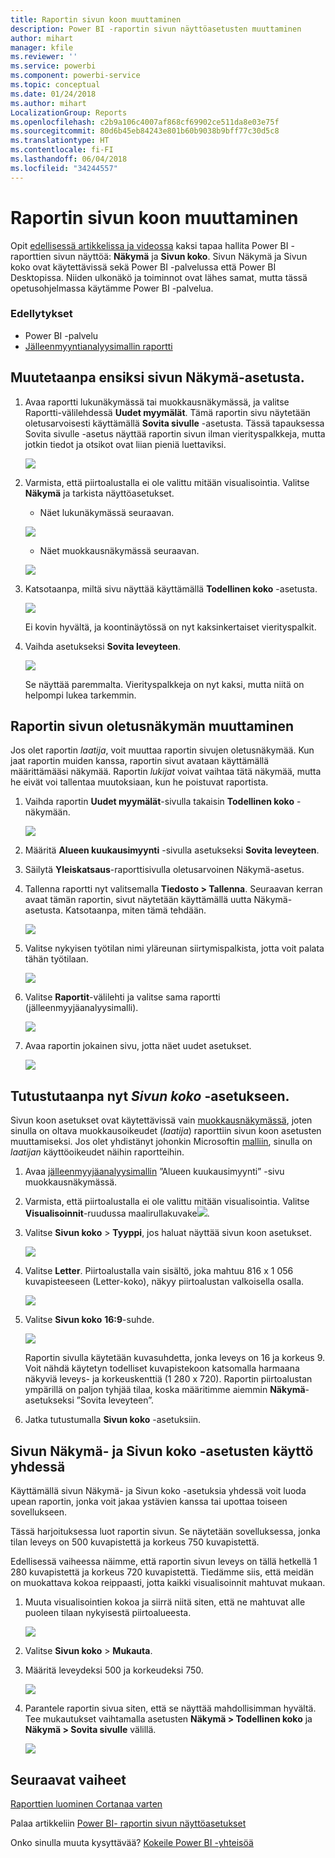 ```yaml
---
title: Raportin sivun koon muuttaminen
description: Power BI -raportin sivun näyttöasetusten muuttaminen
author: mihart
manager: kfile
ms.reviewer: ''
ms.service: powerbi
ms.component: powerbi-service
ms.topic: conceptual
ms.date: 01/24/2018
ms.author: mihart
LocalizationGroup: Reports
ms.openlocfilehash: c2b9a106c4007af868cf69902ce511da8e03e75f
ms.sourcegitcommit: 80d6b45eb84243e801b60b9038b9bff77c30d5c8
ms.translationtype: HT
ms.contentlocale: fi-FI
ms.lasthandoff: 06/04/2018
ms.locfileid: "34244557"
---
```

# <a name="change-the-size-of-a-report-page"></a>Raportin sivun koon muuttaminen
Opit [edellisessä artikkelissa ja videossa](power-bi-report-display-settings.md) kaksi tapaa hallita Power BI -raporttien sivun näyttöä: **Näkymä** ja **Sivun koko**. Sivun Näkymä ja Sivun koko ovat käytettävissä sekä Power BI -palvelussa että Power BI Desktopissa. Niiden ulkonäkö ja toiminnot ovat lähes samat, mutta tässä opetusohjelmassa käytämme Power BI -palvelua.

### <a name="prerequisites"></a>Edellytykset
- Power BI -palvelu   
- [Jälleenmyyntianalyysimallin raportti](sample-retail-analysis.md)

## <a name="first-lets-change-the-page-view-setting"></a>Muutetaanpa ensiksi sivun Näkymä-asetusta.

1. Avaa raportti lukunäkymässä tai muokkausnäkymässä, ja valitse Raportti-välilehdessä **Uudet myymälät**. Tämä raportin sivu näytetään oletusarvoisesti käyttämällä **Sovita sivulle** -asetusta.  Tässä tapauksessa Sovita sivulle -asetus näyttää raportin sivun ilman vierityspalkkeja, mutta jotkin tiedot ja otsikot ovat liian pieniä luettaviksi.

   ![](media/power-bi-change-report-display-settings/pbi_fit_to_page.png)
2. Varmista, että piirtoalustalla ei ole valittu mitään visualisointia. Valitse **Näkymä** ja tarkista näyttöasetukset.

    * Näet lukunäkymässä seuraavan.

     ![](media/power-bi-change-report-display-settings/power-bi-page-view-menu-new.png)
    * Näet muokkausnäkymässä seuraavan.

    ![](media/power-bi-change-report-display-settings/power-bi-view-editing-view.png)

1. Katsotaanpa, miltä sivu näyttää käyttämällä **Todellinen koko** -asetusta.

   ![](media/power-bi-change-report-display-settings/power-bi-actal-size2.png)

   Ei kovin hyvältä, ja koontinäytössä on nyt kaksinkertaiset vierityspalkit.
2. Vaihda asetukseksi **Sovita leveyteen**.

   ![](media/power-bi-change-report-display-settings/pbi_fit_to_width.png)

   Se näyttää paremmalta. Vierityspalkkeja on nyt kaksi, mutta niitä on helpompi lukea tarkemmin.

## <a name="change-the-default-view-for-a-report-page"></a>Raportin sivun oletusnäkymän muuttaminen
Jos olet raportin *laatija*, voit muuttaa raportin sivujen oletusnäkymää. Kun jaat raportin muiden kanssa, raportin sivut avataan käyttämällä määrittämääsi näkymää. Raportin *lukijat* voivat vaihtaa tätä näkymää, mutta he eivät voi tallentaa muutoksiaan, kun he poistuvat raportista.

1. Vaihda raportin **Uudet myymälät**-sivulla takaisin **Todellinen koko** -näkymään.

   ![](media/power-bi-change-report-display-settings/power-bi-actual-size.png)

2. Määritä **Alueen kuukausimyynti** -sivulla asetukseksi **Sovita leveyteen**.

3. Säilytä **Yleiskatsaus**-raporttisivulla oletusarvoinen Näkymä-asetus.

4. Tallenna raportti nyt valitsemalla **Tiedosto > Tallenna**. Seuraavan kerran avaat tämän raportin, sivut näytetään käyttämällä uutta Näkymä-asetusta. Katsotaanpa, miten tämä tehdään.

   ![](media/power-bi-change-report-display-settings/power-bi-save.png)
3. Valitse nykyisen työtilan nimi yläreunan siirtymispalkista, jotta voit palata tähän työtilaan.  

   ![](media/power-bi-change-report-display-settings/power-bi-my-workspace.png)
4. Valitse **Raportit**-välilehti ja valitse sama raportti (jälleenmyyjäanalyysimalli).

    ![](media/power-bi-change-report-display-settings/power-bi-new-report2.png)
5. Avaa raportin jokainen sivu, jotta näet uudet asetukset.

   ![](media/power-bi-change-report-display-settings/power-bi-page-view.gif)

## <a name="now-lets-explore-the-page-size-setting"></a>Tutustutaanpa nyt *Sivun koko* -asetukseen.
Sivun koon asetukset ovat käytettävissä vain [muokkausnäkymässä](service-interact-with-a-report-in-editing-view.md), joten sinulla on oltava muokkausoikeudet (*laatija*) raporttiin sivun koon asetusten muuttamiseksi. Jos olet yhdistänyt johonkin Microsoftin [malliin](sample-datasets.md), sinulla on *laatijan* käyttöoikeudet näihin raportteihin.

1. Avaa [jälleenmyyjäanalyysimallin](sample-retail-analysis.md) ”Alueen kuukausimyynti” -sivu muokkausnäkymässä.
2. Varmista, että piirtoalustalla ei ole valittu mitään visualisointia.  Valitse **Visualisoinnit**-ruudussa maalirullakuvake![](media/power-bi-change-report-display-settings/power-bi-paintroller.png).
3. Valitse **Sivun koko** &gt; **Tyyppi**, jos haluat näyttää sivun koon asetukset.

   ![](media/power-bi-change-report-display-settings/power-bi-page-size-menu-new.png)
4. Valitse **Letter**.  Piirtoalustalla vain sisältö, joka mahtuu 816 x 1 056 kuvapisteeseen (Letter-koko), näkyy piirtoalustan valkoisella osalla.

   ![](media/power-bi-change-report-display-settings/power-bi-letter-new.png)
5. Valitse **Sivun koko** **16:9**-suhde.

   ![](media/power-bi-change-report-display-settings/power-bi-16-to-9-new.png)

   Raportin sivulla käytetään kuvasuhdetta, jonka leveys on 16 ja korkeus 9. Voit nähdä käytetyn todelliset kuvapistekoon katsomalla harmaana näkyviä leveys- ja korkeuskenttiä (1 280 x 720). Raportin piirtoalustan ympärillä on paljon tyhjää tilaa, koska määritimme aiemmin **Näkymä**-asetukseksi ”Sovita leveyteen”.
7. Jatka tutustumalla **Sivun koko** -asetuksiin.

## <a name="use-page-view-and-page-size-together"></a>Sivun Näkymä- ja Sivun koko -asetusten käyttö yhdessä
Käyttämällä sivun Näkymä- ja Sivun koko -asetuksia yhdessä voit luoda upean raportin, jonka voit jakaa ystävien kanssa tai upottaa toiseen sovellukseen.

Tässä harjoituksessa luot raportin sivun. Se näytetään sovelluksessa, jonka tilan leveys on 500 kuvapistettä ja korkeus 750 kuvapistettä.

Edellisessä vaiheessa näimme, että raportin sivun leveys on tällä hetkellä 1 280 kuvapistettä ja korkeus 720 kuvapistettä. Tiedämme siis, että meidän on muokattava kokoa reippaasti, jotta kaikki visualisoinnit mahtuvat mukaan.

1. Muuta visualisointien kokoa ja siirrä niitä siten, että ne mahtuvat alle puoleen tilaan nykyisestä piirtoalueesta.

    ![](media/power-bi-change-report-display-settings/power-bi-custom-view.gif)
2. Valitse **Sivun koko** &gt; **Mukauta**.
3. Määritä leveydeksi 500 ja korkeudeksi 750.

    ![](media/power-bi-change-report-display-settings/power-bi-custom-new.png)
4. Parantele raportin sivua siten, että se näyttää mahdollisimman hyvältä. Tee mukautukset vaihtamalla asetusten **Näkymä > Todellinen koko** ja **Näkymä > Sovita sivulle** välillä.

    ![](media/power-bi-change-report-display-settings/power-bi-final-new.png)

## <a name="next-steps"></a>Seuraavat vaiheet
[Raporttien luominen Cortanaa varten](service-cortana-answer-cards.md)

Palaa artikkeliin [Power BI- raportin sivun näyttöasetukset](power-bi-report-display-settings.md)

Onko sinulla muuta kysyttävää? [Kokeile Power BI -yhteisöä](http://community.powerbi.com/)

